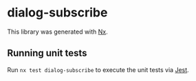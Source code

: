 # dialog-subscribe

This library was generated with [Nx](https://nx.dev).

## Running unit tests

Run `nx test dialog-subscribe` to execute the unit tests via [Jest](https://jestjs.io).
